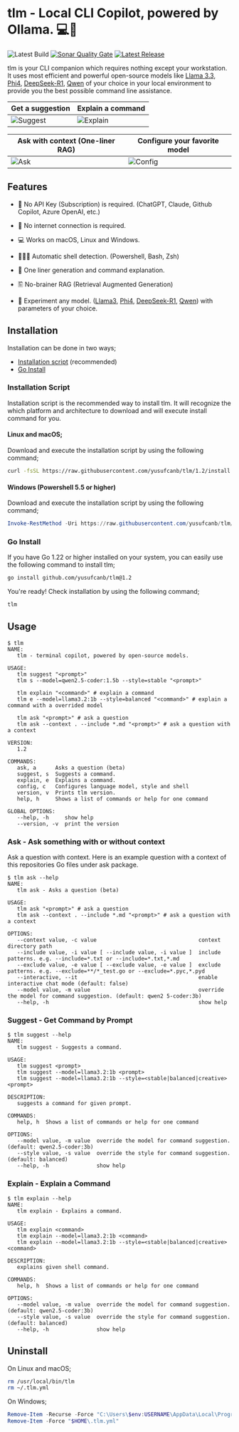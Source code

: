 # tlm - Local CLI Copilot, powered by Ollama. 💻🦙

![Latest Build](https://img.shields.io/github/actions/workflow/status/yusufcanb/tlm/build.yaml?style=for-the-badge&logo=github)
[![Sonar Quality Gate](https://img.shields.io/sonar/quality_gate/yusufcanb_tlm?server=https%3A%2F%2Fsonarcloud.io&style=for-the-badge&logo=sonar)](https://sonarcloud.io/project/overview?id=yusufcanb_tlm)
[![Latest Release](https://img.shields.io/github/v/release/yusufcanb/tlm?display_name=release&style=for-the-badge&logo=github&link=https%3A%2F%2Fgithub.com%2Fyusufcanb%2Ftlm%2Freleases)](https://github.com/yusufcanb/tlm/releases)

tlm is your CLI companion which requires nothing except your workstation. It uses most efficient and powerful open-source models like [Llama 3.3](https://ollama.com/library/llama3.3), [Phi4](https://ollama.com/library/phi4), [DeepSeek-R1](https://ollama.com/library/deepseek-r1), [Qwen](https://ollama.com/library/qwen2.5-coder) of your choice in your local environment to provide you the best possible command line assistance.

| Get a suggestion                 | Explain a command                |
| -------------------------------- | -------------------------------- |
| ![Suggest](./assets/suggest.gif) | ![Explain](./assets/explain.gif) |

| Ask with context (One-liner RAG) | Configure your favorite model  |
| -------------------------------- | ------------------------------ |
| ![Ask](./assets/ask.gif)         | ![Config](./assets/config.gif) |

## Features

- 💸 No API Key (Subscription) is required. (ChatGPT, Claude, Github Copilot, Azure OpenAI, etc.)

- 📡 No internet connection is required.

- 💻 Works on macOS, Linux and Windows.

- 👩🏻‍💻 Automatic shell detection. (Powershell, Bash, Zsh)

- 🚀 One liner generation and command explanation.

- 🖺 No-brainer RAG (Retrieval Augmented Generation)

- 🧠 Experiment any model. ([Llama3](https://ollama.com/library/llama3.3), [Phi4](https://ollama.com/library/phi4), [DeepSeek-R1](https://ollama.com/library/deepseek-r1), [Qwen](https://ollama.com/library/qwen2.5-coder)) with parameters of your choice.

## Installation

Installation can be done in two ways;

- [Installation script](#installation-script) (recommended)
- [Go Install](#go-install)

### Installation Script

Installation script is the recommended way to install tlm.
It will recognize the which platform and architecture to download and will execute install command for you.

#### Linux and macOS;

Download and execute the installation script by using the following command;

```bash
curl -fsSL https://raw.githubusercontent.com/yusufcanb/tlm/1.2/install.sh | sudo -E bash
```

#### Windows (Powershell 5.5 or higher)

Download and execute the installation script by using the following command;

```powershell
Invoke-RestMethod -Uri https://raw.githubusercontent.com/yusufcanb/tlm/1.2/install.ps1 | Invoke-Expression
```

### Go Install

If you have Go 1.22 or higher installed on your system, you can easily use the following command to install tlm;

```bash
go install github.com/yusufcanb/tlm@1.2
```

You're ready! Check installation by using the following command;

```bash
tlm
```

## Usage

```
$ tlm
NAME:
   tlm - terminal copilot, powered by open-source models.

USAGE:
   tlm suggest "<prompt>"
   tlm s --model=qwen2.5-coder:1.5b --style=stable "<prompt>"

   tlm explain "<command>" # explain a command
   tlm e --model=llama3.2:1b --style=balanced "<command>" # explain a command with a overrided model

   tlm ask "<prompt>" # ask a question
   tlm ask --context . --include *.md "<prompt>" # ask a question with a context

VERSION:
   1.2

COMMANDS:
   ask, a      Asks a question (beta)
   suggest, s  Suggests a command.
   explain, e  Explains a command.
   config, c   Configures language model, style and shell
   version, v  Prints tlm version.
   help, h     Shows a list of commands or help for one command

GLOBAL OPTIONS:
   --help, -h     show help
   --version, -v  print the version
```

### Ask - Ask something with or without context

Ask a question with context. Here is an example question with a context of this repositories Go files under ask package.

```
$ tlm ask --help
NAME:
   tlm ask - Asks a question (beta)

USAGE:
   tlm ask "<prompt>" # ask a question
   tlm ask --context . --include *.md "<prompt>" # ask a question with a context

OPTIONS:
   --context value, -c value                                context directory path
   --include value, -i value [ --include value, -i value ]  include patterns. e.g. --include=*.txt or --include=*.txt,*.md        
   --exclude value, -e value [ --exclude value, -e value ]  exclude patterns. e.g. --exclude=**/*_test.go or --exclude=*.pyc,*.pyd
   --interactive, --it                                      enable interactive chat mode (default: false)
   --model value, -m value                                  override the model for command suggestion. (default: qwen2 5-coder:3b)
   --help, -h                                               show help
```

### Suggest - Get Command by Prompt

```
$ tlm suggest --help
NAME:
   tlm suggest - Suggests a command.

USAGE:
   tlm suggest <prompt>
   tlm suggest --model=llama3.2:1b <prompt>
   tlm suggest --model=llama3.2:1b --style=<stable|balanced|creative> <prompt>

DESCRIPTION:
   suggests a command for given prompt.

COMMANDS:
   help, h  Shows a list of commands or help for one command

OPTIONS:
   --model value, -m value  override the model for command suggestion. (default: qwen2.5-coder:3b)
   --style value, -s value  override the style for command suggestion. (default: balanced)        
   --help, -h               show help
```

### Explain - Explain a Command

```
$ tlm explain --help
NAME:
   tlm explain - Explains a command.

USAGE:
   tlm explain <command>
   tlm explain --model=llama3.2:1b <command>
   tlm explain --model=llama3.2:1b --style=<stable|balanced|creative> <command>

DESCRIPTION:
   explains given shell command.

COMMANDS:
   help, h  Shows a list of commands or help for one command

OPTIONS:
   --model value, -m value  override the model for command suggestion. (default: qwen2.5-coder:3b)
   --style value, -s value  override the style for command suggestion. (default: balanced)        
   --help, -h               show help
```

## Uninstall

On Linux and macOS;

```bash
rm /usr/local/bin/tlm
rm ~/.tlm.yml
```

On Windows;

```powershell
Remove-Item -Recurse -Force "C:\Users\$env:USERNAME\AppData\Local\Programs\tlm"
Remove-Item -Force "$HOME\.tlm.yml"
```
